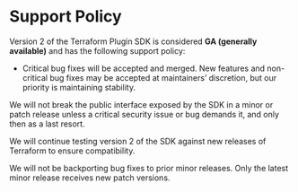 # Support Policy

Version 2 of the Terraform Plugin SDK is considered **GA (generally
available)** and has the following support policy:

- Critical bug fixes will be accepted and merged. New features and non-critical
bug fixes may be accepted at maintainers’ discretion, but our priority is
maintaining stability.

We will not break the public interface exposed by the SDK in a minor or patch
release unless a critical security issue or bug demands it, and only then as a
last resort.

We will continue testing version 2 of the SDK against new releases of Terraform
to ensure compatibility.

We will not be backporting bug fixes to prior minor releases. Only the latest
minor release receives new patch versions.
